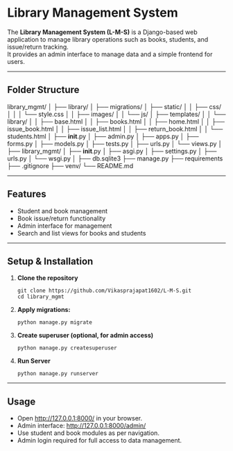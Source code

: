# Library Management System

The **Library Management System (L-M-S)** is a Django-based web application to manage library operations such as books, students, and issue/return tracking.  
It provides an admin interface to manage data and a simple frontend for users.

---

## Folder Structure

library_mgmt/
│
├── library/
│   ├── migrations/
│   ├── static/
│   │   ├── css/
│   │   │   └── style.css
│   │   ├── images/
│   │   └── js/
│   ├── templates/
│   │   └── library/
│   │       ├── base.html
│   │       ├── books.html
│   │       ├── home.html
│   │       ├── issue_book.html
│   │       ├── issue_list.html
│   │       ├── return_book.html
│   │       └── students.html
│   ├── __init__.py
│   ├── admin.py
│   ├── apps.py
│   ├── forms.py
│   ├── models.py
│   ├── tests.py
│   ├── urls.py
│   └── views.py
│
├── library_mgmt/
│   ├── __init__.py
│   ├── asgi.py
│   ├── settings.py
│   ├── urls.py
│   └── wsgi.py
│
├── db.sqlite3
├── manage.py
├── requirements
├── .gitignore
├── venv/
└── README.md

---

## Features

- Student and book management
- Book issue/return functionality
- Admin interface for management
- Search and list views for books and students

---

## Setup & Installation

1. **Clone the repository**

    ```
    git clone https://github.com/Vikasprajapat1602/L-M-S.git
    cd library_mgmt
    ```

2. **Apply migrations:**

   ```
   python manage.py migrate
   ```
   
3. **Create superuser (optional, for admin access)**

    ```
    python manage.py createsuperuser
    ```

4. **Run Server**

    ```
    python manage.py runserver
    ```

---

## Usage

- Open http://127.0.0.1:8000/ in your browser.
- Admin interface: http://127.0.0.1:8000/admin/
- Use student and book modules as per navigation.
- Admin login required for full access to data management.
